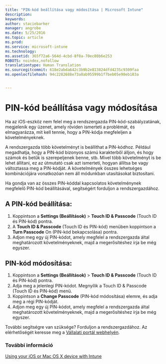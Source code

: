 ```yaml
---
title: "PIN-kód beállítása vagy módosítása | Microsoft Intune"
description: 
keywords: 
author: staciebarker
manager: angrobe
ms.date: 5/25/2016
ms.topic: article
ms.prod: 
ms.service: microsoft-intune
ms.technology: 
ms.assetid: 365f72a6-564d-4cbd-8f0a-70ec80b6e253
ROBOTS: noindex,nofollow
translationtype: Human Translation
ms.sourcegitcommit: 618e2abda642c3b9b2e813824dfd4235c9309faa
ms.openlocfilehash: 94c2282688e73a8ab95599b1f7beb05e98eb103a


---
```


# PIN-kód beállítása vagy módosítása

Ha az iOS-eszköz nem felel meg a rendszergazda PIN-kód-szabályzatának, megjelenik egy üzenet, amely röviden ismerteti a problémát, és elmagyarázza, mit kell tennie, hogy a PIN-kódja megfeleljen a követelményeknek.

A rendszergazda több követelményt is beállíthat a PIN-kódhoz. Például megadhatja, hogy a PIN-kód bizonyos számú karakterből álljon, és hogy számok és betűk is szerepeljenek benne, stb. Mivel több követelményt is be lehet állítani, ez az útmutató csak azt ismerteti, hogyan állítsa be vagy változtassa meg a PIN-kódját. A követelmények összes lehetséges kombinációjára vonatkozóan nem áll módunkban utasításokat biztosítani.

Ha gondja van az összes PIN-kóddal kapcsolatos követelménynek megfelelő PIN-kód beállításával, segítségért forduljon a rendszergazdához.

## A PIN-kód beállítása:

1. Koppintson a **Settings (Beállítások)** > **Touch ID & Passcode** (Touch ID és PIN-kód) pontra.
2. A **Touch ID & Passcode** (Touch ID és PIN-kód) menüben koppintson a **Turn Passcode** On (PIN-kód bekapcsolása) pontra.
3. Adjon meg egy új PIN-kódot, amely megfelel a rendszergazda által meghatározott követelményeknek, majd a megerősítéshez írja be még egyszer.

## PIN-kód módosítása:

1. Koppintson a **Settings (Beállítások)** > **Touch ID & Passcode** (Touch ID és PIN-kód) pontra.
2. Adja meg a jelenlegi PIN-kódot. Megnyílik a Touch ID & Passcode (Touch ID és PIN-kód) menü.
2. Koppintson a **Change Passcode** (PIN-kód módosítása) elemre, és adja meg a régi PIN-kódját.
3. Adjon meg egy új PIN-kódot, amely megfelel a rendszergazda által meghatározott követelményeknek, majd a megerősítéshez írja be még egyszer.

További segítségre van szüksége? Forduljon a rendszergazdához. Az elérhetőségét keresse meg a [Vállalati portál webhelyén](http://portal.manage.microsoft.com).

### További információ
[Using your iOS or Mac OS X device with Intune](using-your-ios-or-mac-os-x-device-with-intune.md)



<!--HONumber=Jul16_HO4-->


